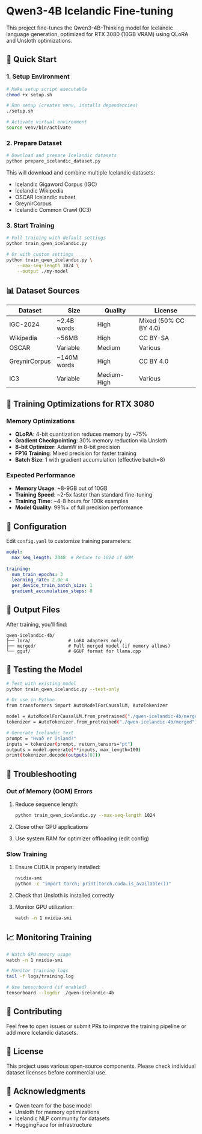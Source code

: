 # Qwen3-4B Icelandic Fine-tuning

This project fine-tunes the Qwen3-4B-Thinking model for Icelandic language generation, optimized for RTX 3080 (10GB VRAM) using QLoRA and Unsloth optimizations.

## 🚀 Quick Start

### 1. Setup Environment

```bash
# Make setup script executable
chmod +x setup.sh

# Run setup (creates venv, installs dependencies)
./setup.sh

# Activate virtual environment
source venv/bin/activate
```

### 2. Prepare Dataset

```bash
# Download and prepare Icelandic datasets
python prepare_icelandic_dataset.py
```

This will download and combine multiple Icelandic datasets:
- Icelandic Gigaword Corpus (IGC)
- Icelandic Wikipedia
- OSCAR Icelandic subset
- GreynirCorpus
- Icelandic Common Crawl (IC3)

### 3. Start Training

```bash
# Full training with default settings
python train_qwen_icelandic.py

# Or with custom settings
python train_qwen_icelandic.py \
    --max-seq-length 1024 \
    --output ./my-model
```

## 📊 Dataset Sources

| Dataset | Size | Quality | License |
|---------|------|---------|---------|
| IGC-2024 | ~2.4B words | High | Mixed (50% CC BY 4.0) |
| Wikipedia | ~56MB | High | CC BY-SA |
| OSCAR | Variable | Medium | Various |
| GreynirCorpus | ~140M words | High | CC BY 4.0 |
| IC3 | Variable | Medium-High | Various |

## 🎯 Training Optimizations for RTX 3080

### Memory Optimizations
- **QLoRA**: 4-bit quantization reduces memory by ~75%
- **Gradient Checkpointing**: 30% memory reduction via Unsloth
- **8-bit Optimizer**: AdamW in 8-bit precision
- **FP16 Training**: Mixed precision for faster training
- **Batch Size**: 1 with gradient accumulation (effective batch=8)

### Expected Performance
- **Memory Usage**: ~8-9GB out of 10GB
- **Training Speed**: ~2-5x faster than standard fine-tuning
- **Training Time**: ~4-8 hours for 100k examples
- **Model Quality**: 99%+ of full precision performance

## 🔧 Configuration

Edit `config.yaml` to customize training parameters:

```yaml
model:
  max_seq_length: 2048  # Reduce to 1024 if OOM
  
training:
  num_train_epochs: 3
  learning_rate: 2.0e-4
  per_device_train_batch_size: 1
  gradient_accumulation_steps: 8
```

## 💾 Output Files

After training, you'll find:

```
qwen-icelandic-4b/
├── lora/              # LoRA adapters only
├── merged/            # Full merged model (if memory allows)
└── gguf/              # GGUF format for llama.cpp
```

## 🧪 Testing the Model

```bash
# Test with existing model
python train_qwen_icelandic.py --test-only

# Or use in Python
from transformers import AutoModelForCausalLM, AutoTokenizer

model = AutoModelForCausalLM.from_pretrained("./qwen-icelandic-4b/merged")
tokenizer = AutoTokenizer.from_pretrained("./qwen-icelandic-4b/merged")

# Generate Icelandic text
prompt = "Hvað er Ísland?"
inputs = tokenizer(prompt, return_tensors="pt")
outputs = model.generate(**inputs, max_length=100)
print(tokenizer.decode(outputs[0]))
```

## 🚨 Troubleshooting

### Out of Memory (OOM) Errors

1. Reduce sequence length:
   ```bash
   python train_qwen_icelandic.py --max-seq-length 1024
   ```

2. Close other GPU applications

3. Use system RAM for optimizer offloading (edit config)

### Slow Training

1. Ensure CUDA is properly installed:
   ```bash
   nvidia-smi
   python -c "import torch; print(torch.cuda.is_available())"
   ```

2. Check that Unsloth is installed correctly

3. Monitor GPU utilization:
   ```bash
   watch -n 1 nvidia-smi
   ```

## 📈 Monitoring Training

```bash
# Watch GPU memory usage
watch -n 1 nvidia-smi

# Monitor training logs
tail -f logs/training.log

# Use tensorboard (if enabled)
tensorboard --logdir ./qwen-icelandic-4b
```

## 🤝 Contributing

Feel free to open issues or submit PRs to improve the training pipeline or add more Icelandic datasets.

## 📄 License

This project uses various open-source components. Please check individual dataset licenses before commercial use.

## 🙏 Acknowledgments

- Qwen team for the base model
- Unsloth for memory optimizations
- Icelandic NLP community for datasets
- HuggingFace for infrastructure